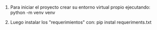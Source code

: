 1. Para iniciar el proyecto crear su entorno virtual propio ejecutando:
    python -m venv venv

2. Luego instalar los "requerimientos" con:
    pip instal requeriments.txt